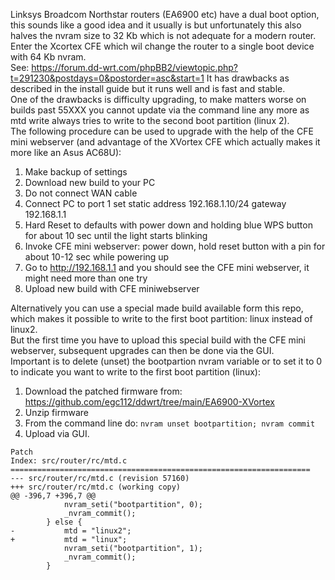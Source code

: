 Linksys Broadcom Northstar routers (EA6900 etc) have a dual boot option, this sounds like a good idea and it usually is but unfortunately this also halves the nvram size to 32 Kb which is not adequate for a modern router.  
Enter the Xcortex CFE which wil change the router to a single boot device with 64 Kb nvram.   
See: https://forum.dd-wrt.com/phpBB2/viewtopic.php?t=291230&postdays=0&postorder=asc&start=1 It has drawbacks as described in the install guide but it runs well and is fast and stable.  
One of the drawbacks is difficulty upgrading, to make matters worse on builds past 55XXX you cannot update via the command line any more as mtd write always tries to write to the second boot partition (linux 2).  
The following procedure can be used to upgrade with the help of the CFE mini webserver (and advantage of the XVortex CFE which actually makes it more like an Asus AC68U):  
1.	Make backup of settings  
2.	Download new build to your PC  
3.	Do not connect WAN cable  
4.	Connect PC to port 1 set static address 192.168.1.10/24 gateway 192.168.1.1  
5.	Hard Reset to defaults with power down  and holding blue WPS button for about 10 sec until the light starts blinking 
6.	Invoke CFE mini webserver: power down, hold reset button with a pin for about 10-12 sec while powering up  
7.	Go to http://192.168.1.1 and you should see the CFE mini webserver, it might need more than one try  
8.	Upload new build with CFE miniwebserver

Alternatively you can use a special made build available form this repo, which makes it possible to write to the first boot partition: linux instead of linux2.  
But the first time you have to upload this special build with the CFE mini webserver, subsequent upgrades can then be done via the GUI.  
Important is to delete (unset) the bootpartion nvram variable or to set it to 0 to indicate you want to write to the first boot partition (linux): 
1. Download the patched firmware from: https://github.com/egc112/ddwrt/tree/main/EA6900-XVortex
2. Unzip firmware  
3.	From the command line do: `nvram unset bootpartition; nvram commit`  
4.	Upload via GUI.  

```
Patch
Index: src/router/rc/mtd.c
===================================================================
--- src/router/rc/mtd.c	(revision 57160)
+++ src/router/rc/mtd.c	(working copy)
@@ -396,7 +396,7 @@
 			nvram_seti("bootpartition", 0);
 			_nvram_commit();
 		} else {
-			mtd = "linux2";
+			mtd = "linux";
 			nvram_seti("bootpartition", 1);
 			_nvram_commit();
 		}
```
